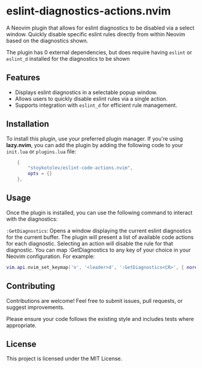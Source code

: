 # eslint-diagnostics-actions.nvim

A Neovim plugin that allows for eslint diagnostics to be disabled via a select window. Quickly disable specific eslint rules directly from within Neovim based on the diagnostics shown.

The plugin has 0 external dependencies, but does require having `eslint` or `eslint_d` installed for the diagnostics to be shown

## Features

- Displays eslint diagnostics in a selectable popup window.
- Allows users to quickly disable eslint rules via a single action.
- Supports integration with `eslint_d` for efficient rule management.

## Installation

To install this plugin, use your preferred plugin manager. If you're using **lazy.nvim**, you can add the plugin by adding the following code to your `init.lua` or `plugins.lua` file:

```lua
    {
        "stoykotolev/eslint-code-actions.nvim",
        opts = {}
    },
```

## Usage

Once the plugin is installed, you can use the following command to interact with the diagnostics:

`:GetDiagnostics`: Opens a window displaying the current eslint diagnostics for the current buffer.
The plugin will present a list of available code actions for each diagnostic. Selecting an action will disable the rule for that diagnostic.
You can map :GetDiagnostics to any key of your choice in your Neovim configuration. For example:

```lua
vim.api.nvim_set_keymap('n', '<leader>d', ':GetDiagnostics<CR>', { noremap = true, silent = true })
```

## Contributing

Contributions are welcome! Feel free to submit issues, pull requests, or suggest improvements.

Please ensure your code follows the existing style and includes tests where appropriate.

## License

This project is licensed under the MIT License.
